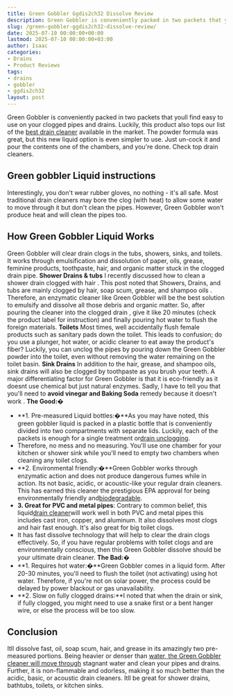 ```yaml
---
title: Green Gobbler Ggdis2ch32 Dissolve Review
description: Green Gobbler is conveniently packed in two packets that youll find easy to use on your clogged pipes and drains. Luckily, this product also tops our list of...
slug: /green-gobbler-ggdis2ch32-dissolve-review/
date: 2025-07-10 00:00:00+00:00
lastmod: 2025-07-10 00:00:00+03:00
author: Isaac
categories:
- Drains
- Product Reviews
tags:
- drains
- gobbler
- ggdis2ch32
layout: post
---
```

Green Gobbler is conveniently packed in two packets that youll find easy to use on your clogged pipes and drains. Luckily, this product also tops our list of the
[best drain cleaner](https://pestpolicy.com/best-drain-cleaner//)
available in the market.
The powder formula was great, but this new liquid option is even simpler to use. Just un-cock it and pour the contents one of the chambers, and you're done. Check top drain cleaners.

## Green gobbler Liquid instructions
Interestingly, you don't wear rubber gloves, no nothing - it's all safe. Most traditional
drain cleaners
may bore the clog (with heat) to allow some water to move through it but don't clean the pipes. However, Green Gobbler won't produce heat and will clean the pipes too.
## How Green Gobbler Liquid Works
Green Gobbler will
clear drain
clogs in the tubs, showers, sinks, and toilets. It works through emulsification and dissolution of paper, oils, grease, feminine products, toothpaste, hair, and organic matter stuck in the clogged drain pipe.
**Shower Drains & tubs**
I recently discussed how to
clean a shower drain clogged with hair
. This post noted that Showers, Drains, and tubs are mainly clogged by hair, soap scum, grease, and
shampoo oils
. Therefore, an enzymatic cleaner like Green Gobbler will be the best solution to emulsify and dissolve all those debris and organic matter.
So, after pouring the
cleaner into the clogged drain
, give it like 20 minutes (check the product label for instruction) and finally pouring hot water to flush the foreign materials.
**Toilets**
Most times, well accidentally flush female products such as sanitary pads down the toilet. This leads to confusion; do you use a plunger, hot water, or acidic cleaner to eat away the product's fiber? Luckily, you can unclog the pipes by pouring down the Green Gobbler powder into the toilet, even without removing the water remaining on the toilet basin.
**Sink Drains**
In addition to the hair, grease, and shampoo oils,
sink drains
will also be clogged by toothpaste as you brush your teeth. A major differentiating factor for Green Gobbler is that it is eco-friendly as it doesnt use chemical but just natural enzymes. Sadly, I have to tell you that you'll need to
**avoid vinegar and Baking Soda**
remedy because
it doesn't work
.
**The Good:�**
- **1. Pre-measured Liquid bottles:�**As you may have noted, this green gobbler liquid is packed in a plastic bottle that is conveniently divided into two compartments with separate lids. Luckily, each of the packets is enough for a single treatment or[drain unclogging](https://pestpolicy.com/how-drain-cleaners-work/).
- Therefore, no mess and no measuring. You'll use one chamber for your kitchen or shower sink while you'll need to empty two chambers when cleaning any toilet clogs.
- **2. Environmental friendly:�**Green Gobbler works through enzymatic action and does not produce dangerous fumes while in action. Its not basic, acidic, or acoustic-like your regular drain cleaners. This has earned this cleaner the prestigious EPA approval for being environmentally friendly and[biodegradable](https://en.wikipedia.org/wiki/Biodegradation).
- **3. Great for PVC and metal pipes**: Contrary to common belief, this liquid[drain cleaner](https://pestpolicy.com/xionlab-safer-drain-opener-review/)will work well in both PVC and metal pipes  this includes cast iron, copper, and aluminum. It also dissolves most clogs and hair fast enough. It's also great for big toilet clogs.
- It has fast dissolve technology that will help to clear the drain clogs effectively. So, if you have regular problems with toilet clogs and are environmentally conscious, then this Green Gobbler dissolve should be your ultimate drain cleaner.
**The Bad:�**
- **1. Requires hot water:�**Green Gobbler comes in a liquid form. After 20-30 minutes, you'll need to flush the toilet (not activating) using hot water. Therefore, if you're not on solar power, the process could be delayed by power blackout or gas unavailability.
- **2. Slow on fully clogged drains:**I noted that when the drain or sink, if fully clogged, you might need to use a snake first or a bent hanger wire, or else the process will be too slow.
## Conclusion
Itll dissolve fast, oil, soap scum, hair, and grease  in its amazingly two pre-measured portions. Being heavier or denser than
[water, the Green Gobbler cleaner will move through](https://pestpolicy.com/how-to-unclog-a-bathtub-drain-with-standing-water/)
stagnant water and clean your pipes and drains.
Further, it is non-flammable and odorless, making it so much better than the acidic, basic, or acoustic drain cleaners. Itll be great for shower drains, bathtubs, toilets, or kitchen sinks.